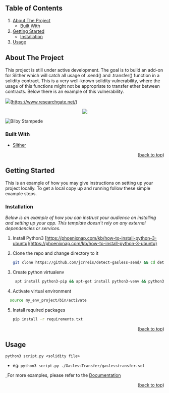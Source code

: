 <!-- TABLE OF CONTENTS -->
## Table of Contents
  <ol>
    <li>
      <a href="#about-the-project">About The Project</a>
      <ul>
        <li><a href="#built-with">Built With</a></li>
      </ul>
    </li>
    <li>
      <a href="#getting-started">Getting Started</a>
      <ul>
        <li><a href="#installation">Installation</a></li>
      </ul>
    </li>
    <li><a href="#usage">Usage</a></li>
  </ol>




<!-- ABOUT THE PROJECT -->
## About The Project

This project is still under active development. The goal is to build an add-on for Slither which will catch all usage of .send() and .transfer() function in a solidity contract. This is a very well-known solidity vulnerability, where the usage of this functions might not be appropriate to transfer ether between contracts. Below there is an example of this vulnerability.

<img src="https://www.researchgate.net/publication/357588999/figure/fig4/AS:1108913911013376@1641397087644/An-Example-of-Gasless-send.png">(https://www.researchgate.net/)

<center><img src="https://www.researchgate.net/publication/357588999/figure/fig4/AS:1108913911013376@1641397087644/An-Example-of-Gasless-send.png"></center>

![Bilby Stampede](https://www.researchgate.net/publication/357588999/figure/fig4/AS:1108913911013376@1641397087644/An-Example-of-Gasless-send.png)

### Built With

* [Slither](https://github.com/crytic/slither)

<p align="right">(<a href="#top">back to top</a>)</p>



<!-- GETTING STARTED -->
## Getting Started

This is an example of how you may give instructions on setting up your project locally.
To get a local copy up and running follow these simple example steps.

### Installation

_Below is an example of how you can instruct your audience on installing and setting up your app. This template doesn't rely on any external dependencies or services._

1. Install Python3 [https://phoenixnap.com/kb/how-to-install-python-3-ubuntu](https://phoenixnap.com/kb/how-to-install-python-3-ubuntu)
2. Clone the repo and change directory to it
   ```sh
   git clone https://github.com/jcrreis/detect-gasless-send/ && cd detect-gasless-send
   ```
3. Create python virtualenv 
   ```sh
    apt install python3-pip && apt-get install python3-venv && python3 -m venv my_env_project
   ```
   
4. Activate virtual environment
  ```sh
    source my_env_project/bin/activate
  ```
5. Install required packages
   ```sh
   pip install -r requirements.txt
   ```

<p align="right">(<a href="#top">back to top</a>)</p>



<!-- USAGE EXAMPLES -->
## Usage

```python3 script.py <solidity file>```
* eg: ```python3 script.py ./GaslessTransfer/gaslesstransfer.sol```

_For more examples, please refer to the [Documentation](https://github.com/jcrreis/detect-gasless-send/)

<p align="right">(<a href="#top">back to top</a>)</p>
